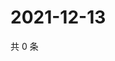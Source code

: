 # 2021-12-13

共 0 条

<!-- BEGIN WEIBO -->
<!-- 最后更新时间 Mon Dec 13 2021 05:01:03 GMT+0800 (China Standard Time) -->

<!-- END WEIBO -->
